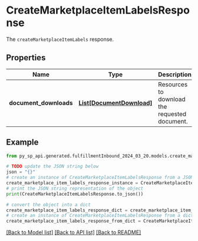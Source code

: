 # CreateMarketplaceItemLabelsResponse

The `createMarketplaceItemLabels` response.

## Properties

Name | Type | Description | Notes
------------ | ------------- | ------------- | -------------
**document_downloads** | [**List[DocumentDownload]**](DocumentDownload.md) | Resources to download the requested document. | 

## Example

```python
from py_sp_api.generated.fulfillmentInbound_2024_03_20.models.create_marketplace_item_labels_response import CreateMarketplaceItemLabelsResponse

# TODO update the JSON string below
json = "{}"
# create an instance of CreateMarketplaceItemLabelsResponse from a JSON string
create_marketplace_item_labels_response_instance = CreateMarketplaceItemLabelsResponse.from_json(json)
# print the JSON string representation of the object
print(CreateMarketplaceItemLabelsResponse.to_json())

# convert the object into a dict
create_marketplace_item_labels_response_dict = create_marketplace_item_labels_response_instance.to_dict()
# create an instance of CreateMarketplaceItemLabelsResponse from a dict
create_marketplace_item_labels_response_from_dict = CreateMarketplaceItemLabelsResponse.from_dict(create_marketplace_item_labels_response_dict)
```
[[Back to Model list]](../README.md#documentation-for-models) [[Back to API list]](../README.md#documentation-for-api-endpoints) [[Back to README]](../README.md)


